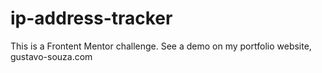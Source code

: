 # ip-address-tracker
This is a Frontent Mentor challenge. See a demo on my portfolio website, gustavo-souza.com
